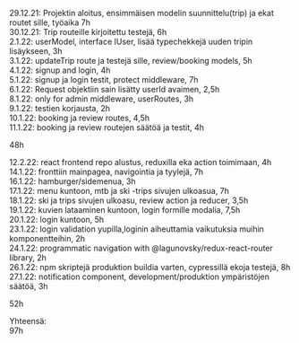 29.12.21: Projektin aloitus, ensimmäisen modelin suunnittelu(trip) ja ekat routet sille, työaika 7h  
30.12.21: Trip routeille kirjoitettu testejä, 6h  
2.1.22: userModel, interface IUser, lisää typechekkejä uuden tripin lisäykseen, 3h  
3.1.22: updateTrip route ja testejä sille, review/booking models, 5h  
4.1.22: signup and login, 4h  
5.1.22: signup ja login testit, protect middleware, 7h  
6.1.22: Request objektiin sain lisätty userId avaimen, 2,5h  
8.1.22: only for admin middleware, userRoutes, 3h  
9.1.22: testien korjausta, 2h  
10.1.22: booking ja review routes, 4,5h  
11.1.22: booking ja review routejen säätöä ja testit, 4h

48h

12.2.22: react frontend repo alustus, reduxilla eka action toimimaan, 4h  
14.1.22: fronttiin mainpagea, navigointia ja tyylejä, 7h  
16.1.22: hamburger/sidemenua, 3h  
17.1.22: menu kuntoon, mtb ja ski -trips sivujen ulkoasua, 7h  
18.1.22: ski ja trips sivujen ulkoasu, review action ja reducer, 3,5h  
19.1.22: kuvien lataaminen kuntoon, login formille modalia, 7,5h  
20.1.22: login kuntoon, 5h  
23.1.22: login validation yupilla,loginin aiheuttamia vaikutuksia muihin komponentteihin, 2h  
24.1.22: programmatic navigation with @lagunovsky/redux-react-router library, 2h  
26.1.22: npm skriptejä produktion buildia varten, cypressillä ekoja testejä, 8h
27.1.22: notification component, development/produktion ympäristöjen säätöä, 3h

52h

Yhteensä:  
97h
